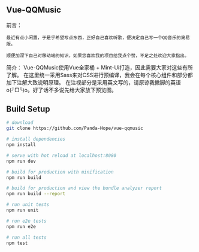 # 

## Vue-QQMusic
前言：

	最近有点小闲置，于是乎希望写点东西，正好自己喜欢听歌，便决定自己写一个QQ音乐的简易版。  

	顺便加深下自己对移动端的知识，如果您喜欢我的项目给我点个赞，不足之处欢迎大家指出。
简介：
	Vue-QQMusic使用Vue全家桶 + Mint-Ui打造，因此需要大家对这些有所了解。
	在这里统一采用Sass来对CSS进行预编译，我会在每个核心组件和部分都加下注解大致说明原理。
	在注视部分是采用英文写的，请原谅我撇脚的英语o(╯□╰)o。好了话不多说先给大家放下预览图。
## Build Setup

``` bash
# download
git clone https://github.com/Panda-Hope/vue-qqmusic

# install dependencies
npm install

# serve with hot reload at localhost:8080
npm run dev

# build for production with minification
npm run build

# build for production and view the bundle analyzer report
npm run build --report

# run unit tests
npm run unit

# run e2e tests
npm run e2e

# run all tests
npm test
```

